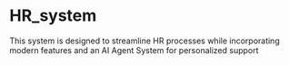 # HR_system
 This system is designed to streamline HR processes while incorporating modern features and an AI Agent System for personalized support
